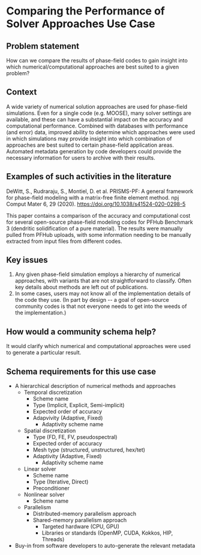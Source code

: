 # Comparing the Performance of Solver Approaches Use Case
## Problem statement
How can we compare the results of phase-field codes to gain insight into which numerical/computational approaches are best suited to a given problem?

## Context
A wide variety of numerical solution approaches are used for phase-field simulations. Even for a single code (e.g. MOOSE), many solver settings are available, and these can have a substantial impact on the accuracy and computational performance. Combined with databases with performance (and error) data, improved ability to determine which approaches were used in which simulations may provide insight into which combination of approaches are best suited to certain phase-field application areas. Automated metadata generation by code developers could provide the necessary information for users to archive with their results.

## Examples of such activities in the literature
DeWitt, S., Rudraraju, S., Montiel, D. et al. PRISMS-PF: A general framework for phase-field modeling with a matrix-free finite element method. npj Comput Mater 6, 29 (2020).
https://doi.org/10.1038/s41524-020-0298-5

This paper contains a comparison of the accuracy and computational cost for several open-source phase-field modeling codes for PFHub Benchmark 3 (dendritic solidification of a pure material). The results were manually pulled from PFHub uploads, with some information needing to be manually extracted from input files from different codes.

## Key issues
1. Any given phase-field simulation employs a hierarchy of numerical approaches, with variants that are not straightforward to classify. Often key details about methods are left out of publications. 
2. In some cases, users may not know all of the implementation details of the code they use. (In part by design -- a goal of open-source community codes is that not everyone needs to get into the weeds of the implementation.)

## How would a community schema help?
It would clarify which numerical and computational approaches were used to generate a particular result.

## Schema requirements for this use case
- A hierarchical description of numerical methods and approaches
  - Temporal discretization
    - Scheme name
    - Type (Implicit, Explicit, Semi-implicit)
    - Expected order of accuracy
    - Adapvivity (Adaptive, Fixed)
      - Adaptivity scheme name
  - Spatial discretization
    - Type (FD, FE, FV, pseudospectral)
    - Expected order of accuracy
    - Mesh type (structured, unstructured, hex/tet)
    - Adaptivity (Adaptive, Fixed)
      - Adaptivity scheme name
  - Linear solver
    - Scheme name
    - Type (Iterative, Direct)
    - Preconditioner
  - Nonlinear solver
    - Scheme name
  - Parallelism
    - Distributed-memory parallelism approach
    - Shared-memory parallelism approach
      - Targeted hardware (CPU, GPU)
      - Libraries or standards (OpenMP, CUDA, Kokkos, HIP, Threads)
- Buy-in from software developers to auto-generate the relevant metadata